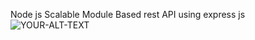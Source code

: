 Node js Scalable Module Based rest API using express js
<picture>
 <source media="(prefers-color-scheme: dark)" srcset="YOUR-DARKMODE-IMAGE">
 <source media="(prefers-color-scheme: light)" srcset="YOUR-LIGHTMODE-IMAGE">
 <img alt="YOUR-ALT-TEXT" src="https://images.pexels.com/photos/11308989/pexels-photo-11308989.jpeg?auto=compress&cs=tinysrgb&w=1260&h=750&dpr=1">
</picture>
